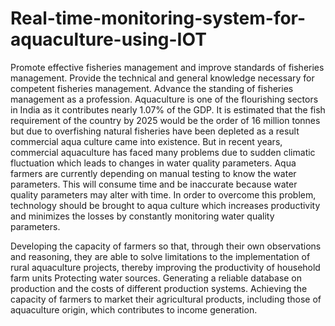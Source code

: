 # Real-time-monitoring-system-for-aquaculture-using-IOT

Promote effective fisheries management and improve standards of fisheries management. Provide the technical and general knowledge necessary for competent fisheries management. Advance the standing of fisheries management as a profession.
Aquaculture is one of the flourishing sectors in India as it contributes nearly 1.07% of the GDP. It is estimated that the fish requirement of the country by 2025 would be the order of 16 million tonnes but due to overfishing natural fisheries have been depleted as a result commercial aqua culture came into existence. But in recent years, commercial aquaculture has faced many problems due to sudden climatic fluctuation which leads to changes in water quality parameters. Aqua farmers are currently depending on manual testing to know the water parameters. This will consume time and be inaccurate because water quality parameters may alter with time. In order to overcome this problem, technology should be brought to aqua culture which increases productivity and minimizes the losses by constantly monitoring water quality parameters.

Developing the capacity of farmers so that, through their own observations and reasoning, they are able to solve limitations to the implementation of rural aquaculture projects, thereby improving the productivity of household farm units
Protecting water sources.
Generating a reliable database on production and the costs of different production systems.
Achieving the capacity of farmers to market their agricultural products, including those of aquaculture origin, which contributes to income generation.